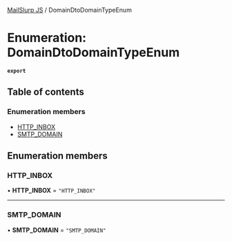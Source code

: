 [MailSlurp JS](../README.md) / DomainDtoDomainTypeEnum

# Enumeration: DomainDtoDomainTypeEnum

**`export`**

## Table of contents

### Enumeration members

- [HTTP\_INBOX](DomainDtoDomainTypeEnum.md#http_inbox)
- [SMTP\_DOMAIN](DomainDtoDomainTypeEnum.md#smtp_domain)

## Enumeration members

### HTTP\_INBOX

• **HTTP\_INBOX** = `"HTTP_INBOX"`

___

### SMTP\_DOMAIN

• **SMTP\_DOMAIN** = `"SMTP_DOMAIN"`
